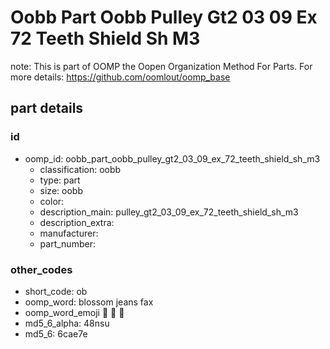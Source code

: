 # Oobb Part Oobb Pulley Gt2 03 09 Ex 72 Teeth Shield Sh M3  

note: This is part of OOMP the Oopen Organization Method For Parts. For more details: https://github.com/oomlout/oomp_base

##  part details





### id
* oomp_id: oobb_part_oobb_pulley_gt2_03_09_ex_72_teeth_shield_sh_m3
  * classification: oobb
  * type: part
  * size: oobb
  * color: 
  * description_main: pulley_gt2_03_09_ex_72_teeth_shield_sh_m3
  * description_extra: 
  * manufacturer: 
  * part_number: 

### other_codes
* short_code: ob
* oomp_word: blossom jeans fax
* oomp_word_emoji :blossom: :jeans: :fax:
* md5_6_alpha: 48nsu
* md5_6: 6cae7e